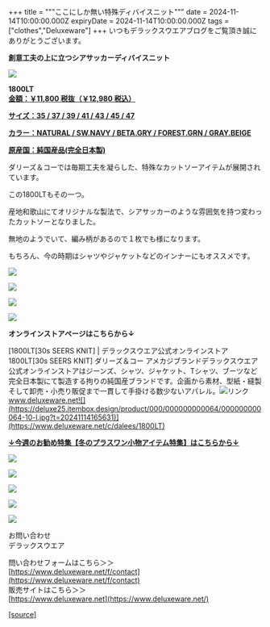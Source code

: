 +++
title = """ここにしか無い特殊ディバイスニット"""
date = 2024-11-14T10:00:00.000Z
expiryDate = 2024-11-14T10:00:00.000Z
tags = ["clothes","Deluxeware"]
+++
いつもデラックスウエアブログをご覧頂き誠にありがとうございます。

**創意工夫の上に立つシアサッカーディバイスニット**

[![](https://stat.ameba.jp/user_images/20241114/17/deluxeware/f1/47/j/o0800080015509940635.jpg)](https://stat.ameba.jp/user_images/20241114/17/deluxeware/f1/47/j/o0800080015509940635.jpg)

**1800LT**  
**[金額：￥11,800 税抜（￥12,980 税込）](https://www.deluxeware.net/c/dalees/1800LT)**

**[サイズ：35 / 37 / 39 / 41 / 43 / 45 / 47](https://www.deluxeware.net/c/dalees/1800LT)**

**[カラー：NATURAL / SW.NAVY / BETA.GRY / FOREST.GRN / GRAY.BEIGE](https://www.deluxeware.net/c/dalees/1800LT)**

**[原産国：純国産品(完全日本製)](https://www.deluxeware.net/c/dalees/1800LT)**

ダリーズ＆コーでは毎期工夫を凝らした、特殊なカットソーアイテムが展開されています。

この1800LTもその一つ。

産地和歌山にてオリジナルな製法で、シアサッカーのような雰囲気を持つ変わったカットソーとなりました。

無地のようでいて、編み柄があるので１枚でも様になります。

もちろん、今の時期はシャツやジャケットなどのインナーにもオススメです。

[![](https://stat.ameba.jp/user_images/20241114/17/deluxeware/4f/bd/j/o0800080015509940637.jpg)](https://stat.ameba.jp/user_images/20241114/17/deluxeware/4f/bd/j/o0800080015509940637.jpg)

  
[![](https://stat.ameba.jp/user_images/20241114/17/deluxeware/3b/e4/j/o0800080015509944901.jpg)](https://stat.ameba.jp/user_images/20241114/17/deluxeware/3b/e4/j/o0800080015509944901.jpg)

[![](https://stat.ameba.jp/user_images/20241114/17/deluxeware/98/81/j/o0800080015509944915.jpg)](https://stat.ameba.jp/user_images/20241114/17/deluxeware/98/81/j/o0800080015509944915.jpg)

[![](https://stat.ameba.jp/user_images/20241114/17/deluxeware/27/77/j/o0800080015509944922.jpg)](https://stat.ameba.jp/user_images/20241114/17/deluxeware/27/77/j/o0800080015509944922.jpg)

**オンラインストアページはこちらから↓**

[1800LT\[30s SEERS KNIT\] | デラックスウエア公式オンラインストア1800LT\[30s SEERS KNIT\] ダリーズ＆コー アメカジブランドデラックスウエア公式オンラインストアはジーンズ、シャツ、ジャケット、Tシャツ、ブーツなど完全日本製にて製造する拘りの純国産ブランドです。企画から素材、型紙・縫製そして卸売・小売り販促まで一貫して手掛ける数少ないアパレル。![リンク](https://c.stat100.ameba.jp/ameblo/symbols/v3.20.0/svg/gray/editor_link.svg)www.deluxeware.net![](https://deluxe25.itembox.design/product/000/000000000064/000000000064-10-l.jpg?t=20241114165631)](https://www.deluxeware.net/c/dalees/1800LT)

[**↓今週のお勧め特集【冬のプラスワン小物アイテム特集】はこちらから↓**](https://www.deluxeware.net/c/tokusyu2)

[![](https://stat.ameba.jp/user_images/20241113/16/deluxeware/9c/6b/j/o0800080015509560785.jpg?caw=800)](https://www.deluxeware.net/c/tokusyu2)

[![](https://stat.ameba.jp/user_images/20240614/12/deluxeware/fb/b4/j/o0800026015451324172.jpg?caw=800)](https://www.deluxeware.net/c/2024FWreserveall)

[![](https://stat.ameba.jp/user_images/20240315/15/deluxeware/04/7f/j/o0800026015413271803.jpg?caw=800)](https://www.instagram.com/deluxeware/?hl=ja)

[![](https://stat.ameba.jp/user_images/20220415/12/deluxeware/3b/ce/j/o0800026015103175481.jpg?caw=800)](https://www.deluxeware.net/f/headstore)

[![](https://stat.ameba.jp/user_images/20220415/12/deluxeware/d7/c6/j/o0800026015103175487.jpg?caw=800)](https://www.deluxeware.net/)

お問い合わせ  
デラックスウエア

問い合わせフォームはこちら＞＞  
[https://www.deluxeware.net/f/contact](https://www.deluxeware.net/f/contact)  
販売サイトはこちら＞＞  
[https://www.deluxeware.net](https://www.deluxeware.net/)

[[source]](https://ameblo.jp/deluxeware/entry-12875002994.html)
